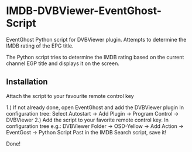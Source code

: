 # IMDB-DVBViewer-EventGhost-Script
EventGhost Python script for DVBViewer plugin. Attempts to determine the IMDB rating of the EPG title.

The Python script tries to determine the IMDB rating based on the current channel EGP title
and displays it on the screen.

Installation
------------
Attach the script to your favourite remote control key

1.) If not already done, open EventGhost and add the DVBViewer plugin 
In configuration tree: 
Select Autostart -> Add Plugin -> Program Control -> DVBViewer
2.) Add the script to your favorite remote control key.
In configuration tree e.g.:
DVBViewer Folder -> OSD-Yellow -> Add Action -> EventGost -> Python Script
Past in the IMDB Search script, save it! 
    
Done!
